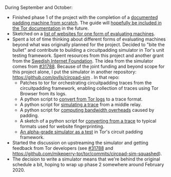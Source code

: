 During September and October:
- Finished phase 1 of the project with the completion of a [documented padding
  machine from
  scratch](https://github.com/pylls/padding-machines-for-tor/blob/master/notes/machine-from-scratch.md).
  The guide will [hopefully be included in the Tor
  documentation](https://github.com/mikeperry-tor/tor/blob/circuitpadding-dev-doc/doc/HACKING/CircuitPaddingQuickStart.md)
  in the future.
- Sketched on a [list of websites for one form of evaluating
  machines](https://github.com/pylls/padding-machines-for-tor/tree/master/collect-traces/exp/lists).
- Spent a lot of time thinking about different forms of evaluating machines
  beyond what was originally planned for the project. Decided to "bite the
  bullet" and contribute to building a circuitpadding simulator in Tor's unit
  testing framework. Spent resources from this project and another grant from
  the [Swedish Internet Foundation](https://internetstiftelsen.se/en/). The idea
  from the simulator comes from
  [#31788](https://trac.torproject.org/projects/tor/ticket/31788). Because of
  the joint funding and beyond scope for this project alone, I put the simulator
  in another repository: https://github.com/pylls/circpad-sim . In that repo:
    - Patches to tor for orchestrating circuitpadding traces from the
      circuitpadding framework, enabling collection of traces using Tor Browser
      from its logs.
    - A python script to [convert from Tor
      logs](https://github.com/pylls/circpad-sim/blob/master/circpadtrace/torlog2circpadtrace.py)
      to a trace format.
    - A python script for [simulating a
      trace](https://github.com/pylls/circpad-sim/blob/master/circpadtrace/simrelaytrace.py)
      from a middle relay.
    - A python script for [computing bandwidth
      overheads](https://github.com/pylls/circpad-sim/blob/master/circpadtrace/circpadtrace2overhead.py)
      caused by padding.
    - A sketch of a python script for [converting from a
      trace](https://github.com/pylls/circpad-sim/blob/master/circpadtrace/circpadtrace2wf.py)
      to typical formats used for website fingerprinting.
    - [An alpha-grade simulator as a
      test](https://github.com/pylls/circpad-sim/blob/master/test_circuitpadding_sim.c)
      in Tor's circuit padding framework.
- Started the discussion on upstreaming the simulator and getting feedback from
  Tor developers (see
  [#31788](https://trac.torproject.org/projects/tor/ticket/31788) and
  https://github.com/mikeperry-tor/tor/commits/circpad-sim-squashed).
- The decision to write a simulator means that we're behind the original
  schedule a bit, hoping to wrap up phase 2 somewhere around February 2020. 